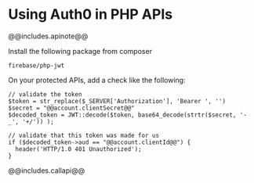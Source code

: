 # Using Auth0 in PHP APIs

@@includes.apinote@@

Install the following package from composer

    firebase/php-jwt

On your protected APIs, add a check like the following:

    // validate the token
    $token = str_replace($_SERVER['Authorization'], 'Bearer ', '')
    $secret = "@@account.clientSecret@@"
    $decoded_token = JWT::decode($token, base64_decode(strtr($secret, '-_', '+/')) );

    // validate that this token was made for us
    if ($decoded_token->aud == "@@account.clientId@@") {
      header('HTTP/1.0 401 Unauthorized');
    }

@@includes.callapi@@
